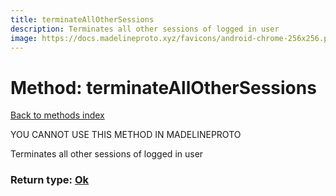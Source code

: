 ```yaml
---
title: terminateAllOtherSessions
description: Terminates all other sessions of logged in user
image: https://docs.madelineproto.xyz/favicons/android-chrome-256x256.png
---
```

# Method: terminateAllOtherSessions  
[Back to methods index](index.md)


YOU CANNOT USE THIS METHOD IN MADELINEPROTO


Terminates all other sessions of logged in user



### Return type: [Ok](../types/Ok.md)

